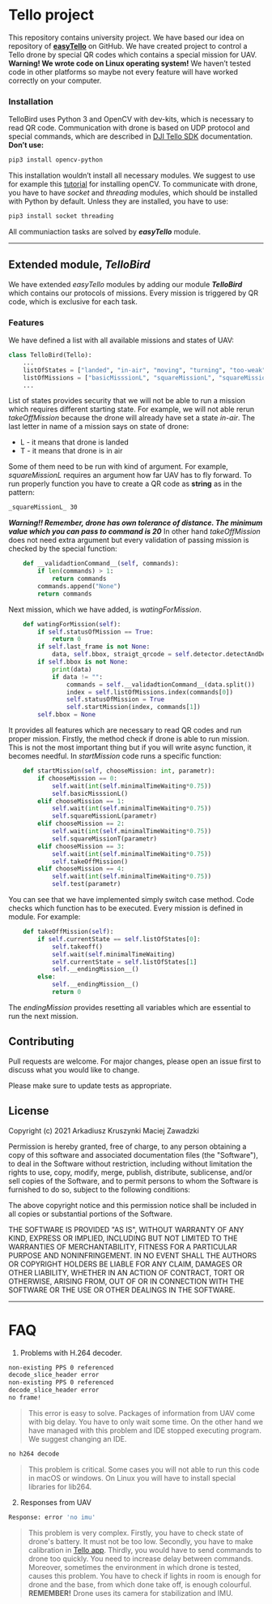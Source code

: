 # Tello project
This repository contains university project. We have based our idea on repository of **[easyTello](https://github.com/Virodroid/easyTello)** on GitHub. We have created project to control a Tello drone by special QR codes which contains a special mission for UAV. **Warning! We wrote code on Linux operating system!** We haven’t tested code in other platforms so maybe not every feature will have worked correctly on your computer.
### Installation
TelloBird uses Python 3 and OpenCV with dev-kits, which is necessary to read QR code. Communication with drone is based on UDP protocol and special commands, which are described in [DJI Tello SDK](https://dl-cdn.ryzerobotics.com/downloads/Tello/Tello%20SDK%202.0%20User%20Guide.pdf) documentation.
**Don’t use:**
```bash
pip3 install opencv-python
```
This installation wouldn’t install all necessary modules. We suggest to use for example this [tutorial](https://www.pyimagesearch.com/2018/05/28/ubuntu-18-04-how-to-install-opencv/) for installing openCV.
To communicate with drone, you have to have _socket_ and _threading_ modules, which should be installed with Python by default. Unless they are installed, you have to use:
```bash
pip3 install socket threading
```
All communiaction tasks are solved by ***easyTello*** module.
***

## Extended module, _TelloBird_
We have extended _easyTello_ modules by adding our module ***TelloBird*** which contains our protocols of missions. Every mission is triggered by QR code, which is exclusive for each task. 

### Features
We have defined a list with all available missions and states of UAV:
```python
class TelloBird(Tello):
    ...
    listOfStates = ["landed", "in-air", "moving", "turning", "too-weak"]
    listOfMissions = ["basicMisssionL", "squareMissionL", "squareMissionT", "takeOffMission", "circleMissionL","eightMissionL","circleCurveMissionL", "test"]
    ...
```
List of states provides security that we will not be able to run a mission which requires different starting state. For example, we will not able rerun _takeOffMission_ because the drone will already have set a state _in-air_. The last letter in name of a mission says on state of drone:
- L - it means that drone is landed
- T - it means that drone is in air

Some of them need to be run with kind of argument. For example, _squareMissionL_ requires an argument how far UAV has to fly forward. To run properly function you have to create a QR code as **string** as in the pattern: 
```bash
_squareMissionL_ 30
```
***Warning!! Remember, drone has own tolerance of distance. The minimum value which you can pass to command is 20***
In other hand _takeOffMission_ does not need extra argument but every validation of passing mission is checked by the special function:
```python
    def __validadtionCommand__(self, commands):
        if len(commands) > 1:
            return commands
        commands.append("None")
        return commands
```
Next mission, which we have added, is _watingForMission_. 
```python
    def watingForMission(self):
        if self.statusOfMission == True:
            return 0
        if self.last_frame is not None:
            data, self.bbox, straigt_qrcode = self.detector.detectAndDecode(self.last_frame)
        if self.bbox is not None:
            print(data)
            if data != "":
                commands = self.__validadtionCommand__(data.split())
                index = self.listOfMissions.index(commands[0])
                self.statusOfMission = True
                self.startMission(index, commands[1])
        self.bbox = None
```
It provides all features which are necessary to read QR codes and run proper mission. Firstly, the method check if drone is able to run mission. This is not the most important thing but if you will write async function, it becomes needful. In _startMission_ code runs a specific function:
```python
    def startMission(self, chooseMission: int, parametr):
        if chooseMission == 0:
            self.wait(int(self.minimalTimeWaiting*0.75))
            self.basicMisssionL()
        elif chooseMission == 1:
            self.wait(int(self.minimalTimeWaiting*0.75))
            self.squareMissionL(parametr)
        elif chooseMission == 2:
            self.wait(int(self.minimalTimeWaiting*0.75))
            self.squareMissionT(parametr)
        elif chooseMission == 3:
            self.wait(int(self.minimalTimeWaiting*0.75))
            self.takeOffMission()
        elif chooseMission == 4:
            self.wait(int(self.minimalTimeWaiting*0.75))
            self.test(parametr)
```
You can see that we have implemented simply switch case method. Code checks which function has to be executed. Every mission is defined in module. For example:
```python
    def takeOffMission(self):
        if self.currentState == self.listOfStates[0]:
            self.takeoff()
            self.wait(self.minimalTimeWaiting)
            self.currentState = self.listOfStates[1]
            self.__endingMission__()
        else:
            self.__endingMission__()
            return 0
```
The _endingMission_ provides resetting all variables which are essential to run the next mission.


## Contributing
Pull requests are welcome. For major changes, please open an issue first to discuss what you would like to change.

Please make sure to update tests as appropriate.

## License

Copyright (c) 2021 Arkadiusz Kruszynki Maciej Zawadzki

Permission is hereby granted, free of charge, to any person obtaining a copy
of this software and associated documentation files (the "Software"), to deal
in the Software without restriction, including without limitation the rights
to use, copy, modify, merge, publish, distribute, sublicense, and/or sell
copies of the Software, and to permit persons to whom the Software is
furnished to do so, subject to the following conditions:

The above copyright notice and this permission notice shall be included in all
copies or substantial portions of the Software.

THE SOFTWARE IS PROVIDED "AS IS", WITHOUT WARRANTY OF ANY KIND, EXPRESS OR
IMPLIED, INCLUDING BUT NOT LIMITED TO THE WARRANTIES OF MERCHANTABILITY,
FITNESS FOR A PARTICULAR PURPOSE AND NONINFRINGEMENT. IN NO EVENT SHALL THE
AUTHORS OR COPYRIGHT HOLDERS BE LIABLE FOR ANY CLAIM, DAMAGES OR OTHER
LIABILITY, WHETHER IN AN ACTION OF CONTRACT, TORT OR OTHERWISE, ARISING FROM,
OUT OF OR IN CONNECTION WITH THE SOFTWARE OR THE USE OR OTHER DEALINGS IN THE
SOFTWARE.



***
# FAQ
1. Problems with H.264 decoder.
```bash
non-existing PPS 0 referenced
decode_slice_header error
non-existing PPS 0 referenced
decode_slice_header error
no frame!
```
> This error is easy to solve. Packages of information from UAV come with big delay. You have to only wait some time. On the other hand we have managed with this problem and IDE stopped executing program. We suggest changing an IDE. 
```bash
no h264 decode
```
> This problem is critical. Some cases you will not able to run this code in macOS or windows. On Linux you will have to install special libraries for lib264.

2. Responses from UAV
```bash
Response: error 'no imu' 
```
> This problem is very complex. Firstly, you have to check state of drone's battery. It must not be too low. Secondly, you have to make calibration in [Tello app](https://play.google.com/store/apps/details?id=com.ryzerobotics.tello&hl=pl&gl=US). Thirdly, you would have to send commands to drone too quickly. You need to increase delay between commands. Moreover, sometimes the environment in which drone is tested, causes this problem. You have to check if lights in room is enough for drone and the base, from which done take off, is enough colourful. **REMEMBER!** Drone uses its camera for stabilization and IMU.
